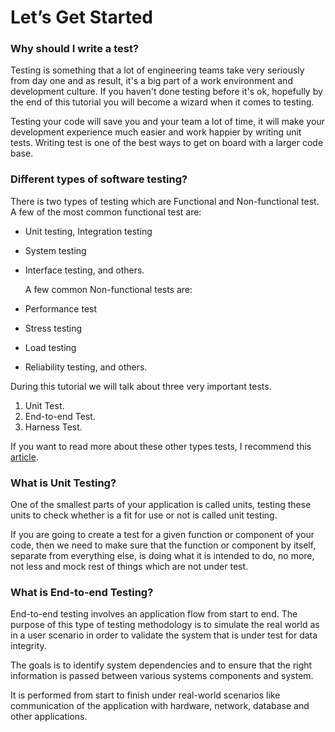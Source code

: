 # **Let’s Get Started**

### Why should I write a test?

Testing is something that a lot of engineering teams take very seriously from day one and as result, it's a big part of a work environment and development culture. If you haven't done testing before it's ok, hopefully by the end of this tutorial you will become a wizard when it comes to testing.

Testing your code will save you and your team a lot of time, it will make your development experience much easier and work happier by writing unit tests.  Writing test is one of the best ways to get on board with a larger code base.

### Different types of software testing?

There is two types of testing which are Functional and Non-functional test. A few of the most common functional test are:

* Unit testing, Integration testing
* System testing
* Interface testing, and others.

  A few common Non-functional tests are:

* Performance test

* Stress testing
* Load testing
* Reliability testing, and others. 

During this tutorial we will talk about three very important tests.

1. Unit Test.
2. End-to-end Test.
3. Harness Test.

If you want to read more about these other  types tests, I recommend this [article](https://www.softwaretestinghelp.com/types-of-software-testing/).

### What is Unit Testing?

One of the smallest parts of your application is called units, testing these units to check whether is a fit for use or not is called unit testing.

If you are going to create a test  for a given function or component of your code, then we need to make sure that the function or component by itself, separate from everything else, is doing what it is intended to do, no more, not less and mock rest of things which are not under test.

### What is End-to-end Testing?

End-to-end testing involves an application flow from start to end. The purpose of this type of testing methodology is to simulate the real world as in a user scenario in order to validate the system that is under test for data integrity.

The goals is to identify system dependencies and to ensure that the right information is passed between various systems components and system. 

It is performed from start to finish under real-world scenarios like communication of the application with hardware, network, database and other applications.

  




